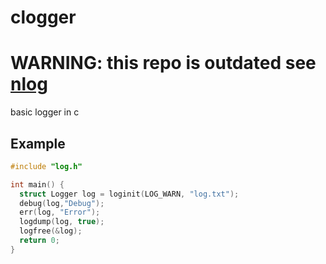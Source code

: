 # clogger

# WARNING: this repo is outdated see [nlog](https://github.com/Neutron17/nlog)

basic logger in c

## Example
```c
#include "log.h"

int main() {
  struct Logger log = loginit(LOG_WARN, "log.txt");
  debug(log,"Debug");
  err(log, "Error");
  logdump(log, true);
  logfree(&log);
  return 0;
}
```
